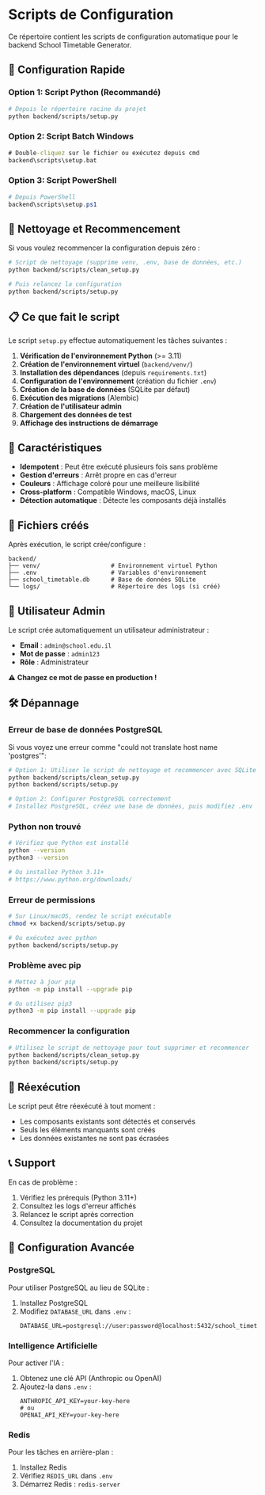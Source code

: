 # Scripts de Configuration

Ce répertoire contient les scripts de configuration automatique pour le backend School Timetable Generator.

## 🚀 Configuration Rapide

### Option 1: Script Python (Recommandé)
```bash
# Depuis le répertoire racine du projet
python backend/scripts/setup.py
```

### Option 2: Script Batch Windows
```cmd
# Double-cliquez sur le fichier ou exécutez depuis cmd
backend\scripts\setup.bat
```

### Option 3: Script PowerShell
```powershell
# Depuis PowerShell
backend\scripts\setup.ps1
```

## 🧹 Nettoyage et Recommencement

Si vous voulez recommencer la configuration depuis zéro :

```bash
# Script de nettoyage (supprime venv, .env, base de données, etc.)
python backend/scripts/clean_setup.py

# Puis relancez la configuration
python backend/scripts/setup.py
```

## 📋 Ce que fait le script

Le script `setup.py` effectue automatiquement les tâches suivantes :

1. **Vérification de l'environnement Python** (>= 3.11)
2. **Création de l'environnement virtuel** (`backend/venv/`)
3. **Installation des dépendances** (depuis `requirements.txt`)
4. **Configuration de l'environnement** (création du fichier `.env`)
5. **Création de la base de données** (SQLite par défaut)
6. **Exécution des migrations** (Alembic)
7. **Création de l'utilisateur admin**
8. **Chargement des données de test**
9. **Affichage des instructions de démarrage**

## 🔧 Caractéristiques

- **Idempotent** : Peut être exécuté plusieurs fois sans problème
- **Gestion d'erreurs** : Arrêt propre en cas d'erreur
- **Couleurs** : Affichage coloré pour une meilleure lisibilité
- **Cross-platform** : Compatible Windows, macOS, Linux
- **Détection automatique** : Détecte les composants déjà installés

## 📁 Fichiers créés

Après exécution, le script crée/configure :

```
backend/
├── venv/                    # Environnement virtuel Python
├── .env                     # Variables d'environnement
├── school_timetable.db      # Base de données SQLite
└── logs/                    # Répertoire des logs (si créé)
```

## 👤 Utilisateur Admin

Le script crée automatiquement un utilisateur administrateur :

- **Email** : `admin@school.edu.il`
- **Mot de passe** : `admin123`
- **Rôle** : Administrateur

⚠️ **Changez ce mot de passe en production !**

## 🛠️ Dépannage

### Erreur de base de données PostgreSQL
Si vous voyez une erreur comme "could not translate host name 'postgres'":

```bash
# Option 1: Utiliser le script de nettoyage et recommencer avec SQLite
python backend/scripts/clean_setup.py
python backend/scripts/setup.py

# Option 2: Configurer PostgreSQL correctement
# Installez PostgreSQL, créez une base de données, puis modifiez .env
```

### Python non trouvé
```bash
# Vérifiez que Python est installé
python --version
python3 --version

# Ou installez Python 3.11+
# https://www.python.org/downloads/
```

### Erreur de permissions
```bash
# Sur Linux/macOS, rendez le script exécutable
chmod +x backend/scripts/setup.py

# Ou exécutez avec python
python backend/scripts/setup.py
```

### Problème avec pip
```bash
# Mettez à jour pip
python -m pip install --upgrade pip

# Ou utilisez pip3
python3 -m pip install --upgrade pip
```

### Recommencer la configuration
```bash
# Utilisez le script de nettoyage pour tout supprimer et recommencer
python backend/scripts/clean_setup.py
python backend/scripts/setup.py
```

## 🔄 Réexécution

Le script peut être réexécuté à tout moment :

- Les composants existants sont détectés et conservés
- Seuls les éléments manquants sont créés
- Les données existantes ne sont pas écrasées

## 📞 Support

En cas de problème :

1. Vérifiez les prérequis (Python 3.11+)
2. Consultez les logs d'erreur affichés
3. Relancez le script après correction
4. Consultez la documentation du projet

## 🔧 Configuration Avancée

### PostgreSQL
Pour utiliser PostgreSQL au lieu de SQLite :

1. Installez PostgreSQL
2. Modifiez `DATABASE_URL` dans `.env` :
   ```
   DATABASE_URL=postgresql://user:password@localhost:5432/school_timetable
   ```

### Intelligence Artificielle
Pour activer l'IA :

1. Obtenez une clé API (Anthropic ou OpenAI)
2. Ajoutez-la dans `.env` :
   ```
   ANTHROPIC_API_KEY=your-key-here
   # ou
   OPENAI_API_KEY=your-key-here
   ```

### Redis
Pour les tâches en arrière-plan :

1. Installez Redis
2. Vérifiez `REDIS_URL` dans `.env`
3. Démarrez Redis : `redis-server` 